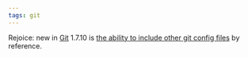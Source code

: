 ```yaml
---
tags: git
---
```


Rejoice: new in [Git](/wiki/Git) 1.7.10 is [the ability to include other git config files](https://github.com/gitster/git/commit/9b25a0b52e09400719366f0a33d0d0da98bbf7b0) by reference.
